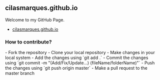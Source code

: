## cilasmarques.github.io

Welcome to my GitHub Page.
* [cilasmarques.github.io](https://cilasmarques.github.io/)

<h3>How to contribute?</h3>
- Fork the repository
- Clone your local repository 
- Make changes in your local system
- Add the changes using `git add .`
- Commit the changes using `git commit -m "(Add/Fix/Update...) (fileName/folderName)"`
- Push the changes using `git push origin master`
- Make a pull request to the master branch
